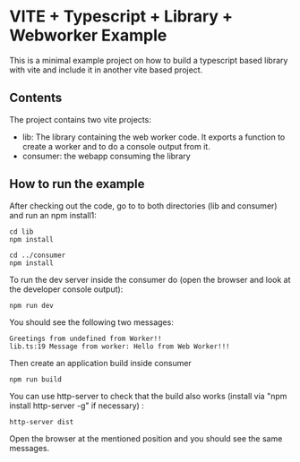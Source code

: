 # VITE + Typescript + Library + Webworker Example

This is a minimal example project on how to build a typescript based library with vite and include it in another vite based project. 

## Contents

The project contains two vite projects: 

- lib: The library containing the web worker code. It exports a function to create a worker and to do a console output from it. 
- consumer: the webapp consuming the library

## How to run the example

After checking out the code, go to to both directories (lib and consumer) and run an npm install1: 

    cd lib
    npm install
    
    cd ../consumer
    npm install

To run the dev server inside the consumer do (open the browser and look at the developer console output): 

    npm run dev 

You should see the following two messages:

    Greetings from undefined from Worker!!
    lib.ts:19 Message from worker: Hello from Web Worker!!!

Then create an application build inside consumer

    npm run build 

You can use http-server to check that the build also works (install via "npm install http-server -g" if necessary) : 

    http-server dist

Open the browser at the mentioned position and you should see the same messages. 




